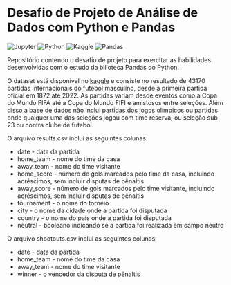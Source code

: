 # Desafio de Projeto de Análise de Dados com Python e Pandas
![Jupyter](https://img.shields.io/badge/-Jupyter-black?style=flat-square&logo=Jupyter&logoColor=orange)
![Python](https://img.shields.io/badge/Python-black?style=flat-square&logo=Python&logoColor=yellow)
![Kaggle](https://img.shields.io/badge/Kaggle-black?style=flat-square&logo=kaggle&logoColor=blue)
![Pandas](https://img.shields.io/badge/pandas-%23150458.svg?style=for-the-badge&logo=pandas&logoColor=white)

Repositório contendo o desafio de projeto para exercitar as habilidades desenvolvidas com o estudo da bilioteca Pandas do Python.

O dataset está disponível no [kaggle](https://www.kaggle.com/datasets/martj42/international-football-results-from-1872-to-2017) e consiste no resultado de 43170 partidas internacionais do futebol masculino, desde a primeira partida oficial em 1872 até 2022. As partidas variam desde eventos como a Copa do Mundo FIFA até a Copa do Mundo FIFI e amistosos entre seleções. Além disso a base de dados não inclui partidas dos jogos olímpicos ou partidas onde qualquer uma das seleções jogou com time reserva, ou seleção sub 23 ou contra clube de futebol.

O arquivo results.csv inclui as seguintes colunas:

* date - data da partida
* home_team - nome do time da casa
* away_team - nome do time visitante
* home_score - número de gols marcados pelo time da casa, incluindo acréscimos, sem incluir disputas de pênaltis
* away_score - número de gols marcados pelo time visitante, incluindo acréscimos, sem incluir disputas de pênaltis
* tournament - o nome do torneio
* city - o nome da cidade onde a partida foi disputada
* country -  o nome do país onde a partida foi disputada
* neutral - booleano indicando se a partida foi realizada em campo neutro

O arquivo shootouts.csv inclui as seguintes colunas:

* date - data da partida
* home_team - nome do time da casa
* away_team - nome do time visitante
* winner - o vencedor da disputa de pênaltis